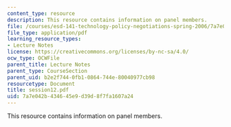 ```yaml
---
content_type: resource
description: This resource contains information on panel members.
file: /courses/esd-141-technology-policy-negotiations-spring-2006/7a7e042b434645e9d39d8f7fa1607a24_session12.pdf
file_type: application/pdf
learning_resource_types:
- Lecture Notes
license: https://creativecommons.org/licenses/by-nc-sa/4.0/
ocw_type: OCWFile
parent_title: Lecture Notes
parent_type: CourseSection
parent_uid: b2e2f744-0fb1-0864-744e-80040977cb98
resourcetype: Document
title: session12.pdf
uid: 7a7e042b-4346-45e9-d39d-8f7fa1607a24
---
```

This resource contains information on panel members.